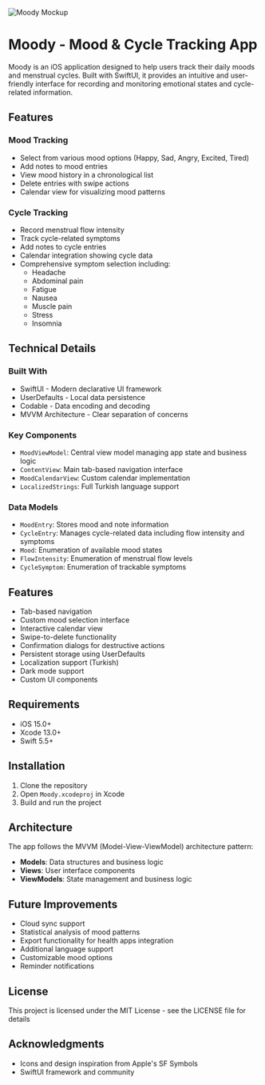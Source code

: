 ![Moody Mockup](https://github.com/yektaokdan/Moody/blob/main/image_for_readme/moody_mockup.png?raw=true)
# Moody - Mood & Cycle Tracking App

Moody is an iOS application designed to help users track their daily moods and menstrual cycles. Built with SwiftUI, it provides an intuitive and user-friendly interface for recording and monitoring emotional states and cycle-related information.

## Features

### Mood Tracking
- Select from various mood options (Happy, Sad, Angry, Excited, Tired)
- Add notes to mood entries
- View mood history in a chronological list
- Delete entries with swipe actions
- Calendar view for visualizing mood patterns

### Cycle Tracking
- Record menstrual flow intensity
- Track cycle-related symptoms
- Add notes to cycle entries
- Calendar integration showing cycle data
- Comprehensive symptom selection including:
  - Headache
  - Abdominal pain
  - Fatigue
  - Nausea
  - Muscle pain
  - Stress
  - Insomnia

## Technical Details

### Built With
- SwiftUI - Modern declarative UI framework
- UserDefaults - Local data persistence
- Codable - Data encoding and decoding
- MVVM Architecture - Clear separation of concerns

### Key Components
- `MoodViewModel`: Central view model managing app state and business logic
- `ContentView`: Main tab-based navigation interface
- `MoodCalendarView`: Custom calendar implementation
- `LocalizedStrings`: Full Turkish language support

### Data Models
- `MoodEntry`: Stores mood and note information
- `CycleEntry`: Manages cycle-related data including flow intensity and symptoms
- `Mood`: Enumeration of available mood states
- `FlowIntensity`: Enumeration of menstrual flow levels
- `CycleSymptom`: Enumeration of trackable symptoms

## Features
- Tab-based navigation
- Custom mood selection interface
- Interactive calendar view
- Swipe-to-delete functionality
- Confirmation dialogs for destructive actions
- Persistent storage using UserDefaults
- Localization support (Turkish)
- Dark mode support
- Custom UI components

## Requirements
- iOS 15.0+
- Xcode 13.0+
- Swift 5.5+

## Installation
1. Clone the repository
2. Open `Moody.xcodeproj` in Xcode
3. Build and run the project

## Architecture
The app follows the MVVM (Model-View-ViewModel) architecture pattern:
- **Models**: Data structures and business logic
- **Views**: User interface components
- **ViewModels**: State management and business logic

## Future Improvements
- Cloud sync support
- Statistical analysis of mood patterns
- Export functionality for health apps integration
- Additional language support
- Customizable mood options
- Reminder notifications

## License
This project is licensed under the MIT License - see the LICENSE file for details

## Acknowledgments
- Icons and design inspiration from Apple's SF Symbols
- SwiftUI framework and community 
